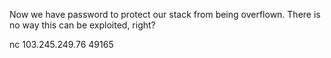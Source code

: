 Now we have password to protect our stack from being overflown. There is no way this can be exploited, right?

nc 103.245.249.76 49165